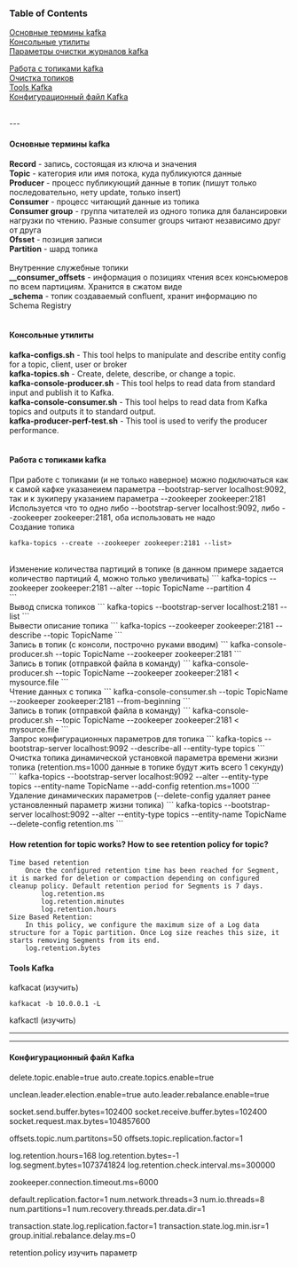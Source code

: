 ### Table of Contents </br>
[Основные термины kafka](#decription_kafka) </br>
[Консольные утилиты](#kafka_console_utilites) </br>
[Параметры очистки журналов kafka](#retention_policy_kafka) </br>

[Работа с топиками kafka](#kafka_operations_topic) </br>
[Очистка топиков](#t2) </br>
[Tools Kafka](#kafka_tools)</br>
[Конфигурационный файл Kafka](#kafka_config_file) </br>

</br>
---</br>

#### Основные термины kafka <a name="decription_kafka"></a> </br>
**Record** - запись, состоящая из ключа и значения</br>
**Topic** - категория или имя потока, куда публикуются данные</br>
**Producer** - процесс публикующий данные в топик (пишут только последовательно, нету update, только insert)</br>
**Consumer** - процесс читающий данные из топика</br>
**Consumer group** - группа читателей из одного топика для балансировки нагрузки по чтению. Разные consumer groups читают независимо друг от друга</br>
**Ofsset** - позиция записи</br>
**Partition** - шард топика</br>
</br>
Внутренние служебные топики</br>
**__consumer_offsets** - информация о позициях чтения всех консьюмеров по всем партициям. Хранится в сжатом виде</br>
**_schema** - топик создаваемый confluent, хранит информацию по Schema Registry</br>
</br>

#### Консольные утилиты <a name=kafka_console_utilites> </br>
**kafka-configs.sh** - This tool helps to manipulate and describe entity config for a topic, client, user or broker</br>
**kafka-topics.sh** - Create, delete, describe, or change a topic.</br>
**kafka-console-producer.sh** - This tool helps to read data from standard input and publish it to Kafka.</br>
**kafka-console-consumer.sh** - This tool helps to read data from Kafka topics and outputs it to standard output.</br>
**kafka-producer-perf-test.sh** - This tool is used to verify the producer performance.</br>
</br>

#### Работа с топиками kafka <a name=kafka_operations_topic> </br>
При работе с топиками (и не только наверное) можно подключаться как к самой кафке указанеием параметра --bootstrap-server localhost:9092, так и к зукиперу указанием параметра --zookeeper zookeeper:2181 </br>
Используется что то одно либо --bootstrap-server localhost:9092, либо --zookeeper zookeeper:2181, оба использовать не надо
</br>
Создание топика
```
kafka-topics --create --zookeeper zookeeper:2181 --list>
```
</br>
Изменение количества партиций в топике (в данном примере задается количество партиций 4, можно только увеличивать)
```
kafka-topics --zookeeper zookeeper:2181 --alter --topic TopicName --partition 4</br>
```
</br>
Вывод списка топиков
```
kafka-topics --bootstrap-server localhost:2181 --list
```
</br>
Вывести описание топика
```
kafka-topics --zookeeper zookeeper:2181 --describe --topic TopicName
```
</br>
Запись в топик (с консоли, построчно руками вводим)
```
kafka-console-producer.sh --topic TopicName --zookeeper zookeeper:2181
```
</br>
Запись в топик (отправкой файла в команду)
```
kafka-console-producer.sh --topic TopicName --zookeeper zookeeper:2181 < mysource.file
```
</br>
Чтение данных с топика
```
kafka-console-consumer.sh --topic TopicName --zookeeper zookeeper:2181 --from-beginning
```
</br>
Запись в топик (отправкой файла в команду)
```
kafka-console-producer.sh --topic TopicName --zookeeper zookeeper:2181 < mysource.file
```






</br>
Запрос конфигурационных параметров для топика
```
kafka-topics --bootstrap-server localhost:9092 --describe-all --entity-type topics
```
</br>
Очистка топика динамической установкой параметра времени жизни топика (retention.ms=1000 данные в топике будут жить всего 1 секунду)
```
kafka-topics --bootstrap-server localhost:9092 --alter --entity-type topics --entity-name TopicName --add-config retention.ms=1000
```
Удаление динамических параметров (--delete-config удаляет ранее установленный параметр жизни топика)
```
kafka-topics --bootstrap-server localhost:9092 --alter --entity-type topics --entity-name TopicName --delete-config retention.ms
```
</br>

#### How retention for topic works? How to see retention policy for topic? <a name=retention_policy_kafka></a> </br>

    Time based retention
        Once the configured retention time has been reached for Segment, it is marked for deletion or compaction depending on configured cleanup policy. Default retention period for Segments is 7 days.
            log.retention.ms
            log.retention.minutes
            log.retention.hours
    Size Based Retention:
        In this policy, we configure the maximum size of a Log data structure for a Topic partition. Once Log size reaches this size, it starts removing Segments from its end.
        log.retention.bytes








#### Tools Kafka <a name=kafka_tools> </br>
kafkacat (изучить)
```
kafkacat -b 10.0.0.1 -L
```
kafkactl (изучить)


---

---
#### Конфигурационный файл Kafka <a name=kafka_config_file> </br>

delete.topic.enable=true
auto.create.topics.enable=true

unclean.leader.election.enable=true
auto.leader.rebalance.enable=true

socket.send.buffer.bytes=102400
socket.receive.buffer.bytes=102400
socket.request.max.bytes=104857600

offsets.topic.num.partitons=50
offsets.topic.replication.factor=1

log.retention.hours=168
log.retention.bytes=-1
log.segment.bytes=1073741824
log.retention.check.interval.ms=300000

zookeeper.connection.timeout.ms=6000

default.replication.factor=1
num.network.threads=3
num.io.threads=8
num.partitions=1
num.recovery.threads.per.data.dir=1

transaction.state.log.replication.factor=1
transaction.state.log.min.isr=1
group.initial.rebalance.delay.ms=0


retention.policy изучить параметр
